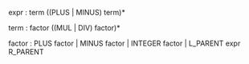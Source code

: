 expr : term ((PLUS | MINUS) term)*

term : factor ((MUL | DIV) factor)*

factor : PLUS factor
       | MINUS factor
       | INTEGER factor
       | L_PARENT expr R_PARENT